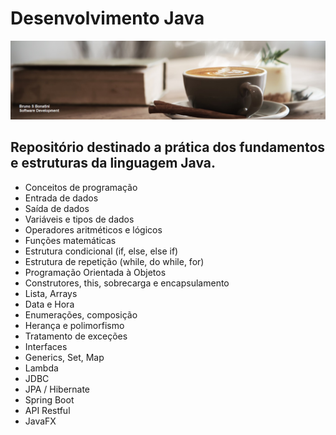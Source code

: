 # Desenvolvimento Java

<p align="center">
  <img src="https://github.com/brunobonatini/Java-Development/blob/main/banner.png" >
</p>


## Repositório destinado a prática dos fundamentos e estruturas da linguagem Java.

* Conceitos de programação
* Entrada de dados
* Saída de dados
* Variáveis e tipos de dados
* Operadores aritméticos e lógicos
* Funções matemáticas
* Estrutura condicional (if, else, else if)
* Estrutura de repetição (while, do while, for)
* Programação Orientada à Objetos
* Construtores, this, sobrecarga e encapsulamento
* Lista, Arrays
* Data e Hora
* Enumerações, composição
* Herança e polimorfismo
* Tratamento de exceções
* Interfaces
* Generics, Set, Map
* Lambda
* JDBC
* JPA / Hibernate
* Spring Boot
* API Restful
* JavaFX
